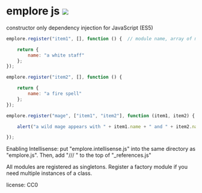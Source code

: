 # emplore js ![](https://summonstrike.com/images/15.png "")

constructor only dependency injection for JavaScript (ES5)

```javascript
emplore.register("item1", [], function () {  // module name, array of modules we need, the module itself

    return {
        name: "a white staff"
    };
});

emplore.register("item2", [], function () {

    return {
        name: "a fire spell"
    };
});

emplore.register("mage", ["item1", "item2"], function (item1, item2) {

    alert("a wild mage appears with " + item1.name + " and " + item2.name);

});
```

Enabling Intellisense: put "emplore.intellisense.js" into the same directory as "emplore.js". Then, add "/// <reference path="emplore.js" />" to the top of "_references.js"


All modules are registered as singletons. Register a factory module if you need multiple instances of a class.

license: CC0
